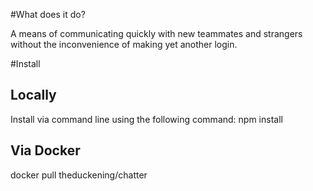 #What does it do?

A means of communicating quickly with new teammates and strangers without the inconvenience of making yet another login.

#Install


## Locally
Install via command line using the following command: npm install

## Via Docker
docker pull theduckening/chatter
